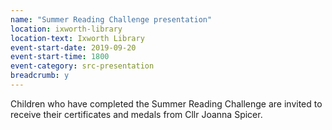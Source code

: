 ```yaml
---
name: "Summer Reading Challenge presentation"
location: ixworth-library
location-text: Ixworth Library
event-start-date: 2019-09-20
event-start-time: 1800
event-category: src-presentation
breadcrumb: y
---
```


Children who have completed the Summer Reading Challenge are invited to receive their certificates and medals from Cllr Joanna Spicer.
